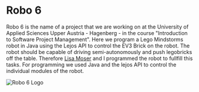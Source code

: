 # Robo 6
Robo 6 is the name of a project that we are working on at the University of Applied Sciences Upper Austria - Hagenberg - in the course "Introduction to Software Project Management". Here we program a Lego Mindstorms robot in Java using the Lejos API to control the EV3 Brick on the robot. The robot should be capable of driving semi-autonomously and push legobricks off the table. Therefore [Lisa Moser](https://github.com/cerealKiller512) and I programmed the robot to fullfill this tasks. For programming we used Java and the lejos API to control the individual modules of the robot.

![Robo 6 Logo](https://github.com/MichaelEder1/Robo-6/blob/main/Robo_6_Logo.png)
